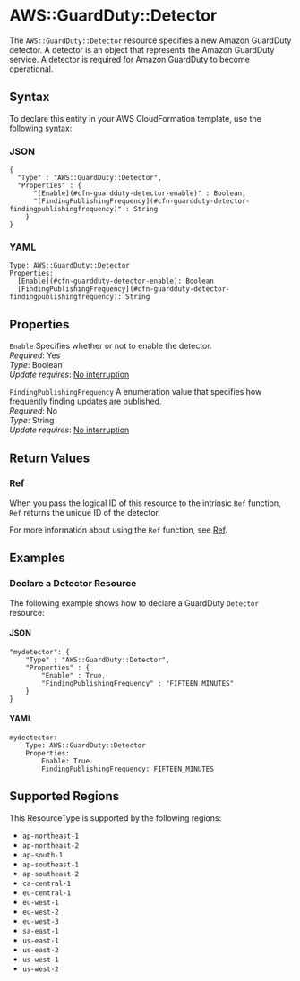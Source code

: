 # AWS::GuardDuty::Detector<a name="aws-resource-guardduty-detector"></a>

The `AWS::GuardDuty::Detector` resource specifies a new Amazon GuardDuty detector\. A detector is an object that represents the Amazon GuardDuty service\. A detector is required for Amazon GuardDuty to become operational\.

## Syntax<a name="aws-resource-guardduty-detector-syntax"></a>

To declare this entity in your AWS CloudFormation template, use the following syntax:

### JSON<a name="aws-resource-guardduty-detector-syntax.json"></a>

```
{
  "Type" : "AWS::GuardDuty::Detector",
  "Properties" : {
      "[Enable](#cfn-guardduty-detector-enable)" : Boolean,
      "[FindingPublishingFrequency](#cfn-guardduty-detector-findingpublishingfrequency)" : String
    }
}
```

### YAML<a name="aws-resource-guardduty-detector-syntax.yaml"></a>

```
Type: AWS::GuardDuty::Detector
Properties: 
  [Enable](#cfn-guardduty-detector-enable): Boolean
  [FindingPublishingFrequency](#cfn-guardduty-detector-findingpublishingfrequency): String
```

## Properties<a name="aws-resource-guardduty-detector-properties"></a>

`Enable`  <a name="cfn-guardduty-detector-enable"></a>
Specifies whether or not to enable the detector\.  
*Required*: Yes  
*Type*: Boolean  
*Update requires*: [No interruption](https://docs.aws.amazon.com/AWSCloudFormation/latest/UserGuide/using-cfn-updating-stacks-update-behaviors.html#update-no-interrupt)

`FindingPublishingFrequency`  <a name="cfn-guardduty-detector-findingpublishingfrequency"></a>
A enumeration value that specifies how frequently finding updates are published\.  
*Required*: No  
*Type*: String  
*Update requires*: [No interruption](https://docs.aws.amazon.com/AWSCloudFormation/latest/UserGuide/using-cfn-updating-stacks-update-behaviors.html#update-no-interrupt)

## Return Values<a name="aws-resource-guardduty-detector-return-values"></a>

### Ref<a name="aws-resource-guardduty-detector-return-values-ref"></a>

 When you pass the logical ID of this resource to the intrinsic `Ref` function, `Ref` returns the unique ID of the detector\.

For more information about using the `Ref` function, see [Ref](https://docs.aws.amazon.com/AWSCloudFormation/latest/UserGuide/intrinsic-function-reference-ref.html)\.

## Examples<a name="aws-resource-guardduty-detector--examples"></a>

### Declare a Detector Resource<a name="aws-resource-guardduty-detector--examples--Declare_a_Detector_Resource"></a>

The following example shows how to declare a GuardDuty `Detector` resource:

#### JSON<a name="aws-resource-guardduty-detector--examples--Declare_a_Detector_Resource--json"></a>

```
"mydetector": {
    "Type" : "AWS::GuardDuty::Detector",
    "Properties" : {
        "Enable" : True,
        "FindingPublishingFrequency" : "FIFTEEN_MINUTES"
    }
}
```

#### YAML<a name="aws-resource-guardduty-detector--examples--Declare_a_Detector_Resource--yaml"></a>

```
mydectector:
    Type: AWS::GuardDuty::Detector
    Properties:
        Enable: True
        FindingPublishingFrequency: FIFTEEN_MINUTES
```

## Supported Regions

This ResourceType is supported by the following regions:

- `ap-northeast-1`
- `ap-northeast-2`
- `ap-south-1`
- `ap-southeast-1`
- `ap-southeast-2`
- `ca-central-1`
- `eu-central-1`
- `eu-west-1`
- `eu-west-2`
- `eu-west-3`
- `sa-east-1`
- `us-east-1`
- `us-east-2`
- `us-west-1`
- `us-west-2`

